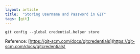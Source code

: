 ```yaml
---
layout: article
title:  "Storing Username and Password in GIT"
tags: [git]
---
```


```
git config --global credential.helper store
```

Reference: [https://git-scm.com/docs/gitcredentials](https://git-scm.com/docs/gitcredentials)
